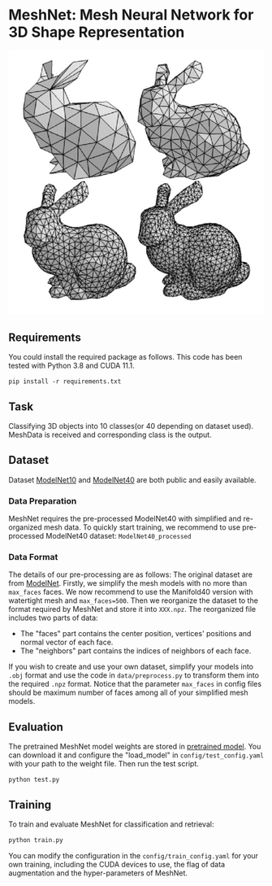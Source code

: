 # MeshNet: Mesh Neural Network for 3D Shape Representation
![mesh-data](README.assets/mesh-data.jpg)

## Requirements
You could install the required package as follows. This code has been tested with Python 3.8 and CUDA 11.1.
```
pip install -r requirements.txt
```

## Task

Classifying 3D objects into 10 classes(or 40 depending on dataset used). MeshData is received and corresponding class is the output.

## Dataset

Dataset [ModelNet10](http://modelnet.cs.princeton.edu/) and [ModelNet40](http://modelnet.cs.princeton.edu/) are both public and easily available.

### Data Preparation

MeshNet requires the pre-processed ModelNet40 with simplified and re-organized mesh data. To quickly start training, we recommend to use pre-processed ModelNet40 dataset: `ModelNet40_processed`

### Data Format

The details of our pre-processing are as follows: The original dataset are from [ModelNet](http://modelnet.cs.princeton.edu/). Firstly, we simplify the mesh models with no more than `max_faces` faces. We now recommend to use the Manifold40 version with watertight mesh and `max_faces=500`. Then we reorganize the dataset to the format required by MeshNet and store it into `XXX.npz`. The reorganized file includes two parts of data:
- The "faces" part contains the center position, vertices' positions and normal vector of each face.
- The "neighbors" part contains the indices of neighbors of each face.

If you wish to create and use your own dataset, simplify your models into `.obj` format and use the code in `data/preprocess.py` to transform them into the required `.npz` format. Notice that the parameter `max_faces` in config files should be maximum number of faces among all of your simplified mesh models. 

## Evaluation
The pretrained MeshNet model weights are stored in [pretrained model](https://cloud.tsinghua.edu.cn/f/33bfdc6f103340daa86a/?dl=1). You can download it and configure the "load_model" in `config/test_config.yaml` with your path to the weight file. Then run the test script.
```
python test.py
```

## Training

To train and evaluate MeshNet for classification and retrieval:

```bash
python train.py
```

You can modify the configuration in the `config/train_config.yaml` for your own training, including the CUDA devices to use, the flag of data augmentation and the hyper-parameters of MeshNet.

